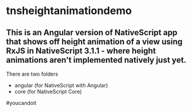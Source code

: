 # tnsheightanimationdemo

## This is an Angular version of  NativeScript app that shows off height animation of a view using RxJS in NativeScript 3.1.1 - where height animations aren't implemented natively just yet.

There are two folders
- angular (for NativeScript with Angular)
- core (for NativeScript Core)

#youcandoit
